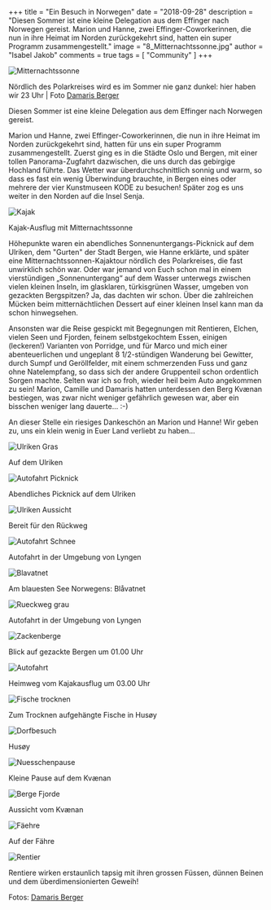 +++
title = "Ein Besuch in Norwegen"
date = "2018-09-28"
description = "Diesen Sommer ist eine kleine Delegation aus dem Effinger nach Norwegen gereist. Marion und Hanne, zwei Effinger-Coworkerinnen, die nun in ihre Heimat im Norden zurückgekehrt sind, hatten ein super Programm zusammengestellt."
image = "8_Mitternachtssonne.jpg"
author = "Isabel Jakob"
comments = true
tags = [ "Community" ]
+++

![Mitternachtssonne](8_Mitternachtssonne.jpg)
<p class="image-caption">
  Nördlich des Polarkreises wird es im Sommer nie ganz dunkel: hier haben wir 23 Uhr | Foto <a href="http://www.dmrsbrgr.com/">Damaris Berger</a>
</p>

Diesen Sommer ist eine kleine Delegation aus dem Effinger nach Norwegen gereist.

Marion und Hanne, zwei Effinger-Coworkerinnen, die nun in ihre Heimat im Norden zurückgekehrt sind, hatten für uns ein super Programm zusammengestellt. Zuerst ging es in die Städte Oslo und Bergen, mit einer tollen Panorama-Zugfahrt dazwischen, die uns durch das gebirgige Hochland führte. Das Wetter war überdurchschnittlich sonnig und warm, so dass es fast ein wenig Überwindung brauchte, in Bergen eines oder mehrere der vier Kunstmuseen KODE zu besuchen! Später zog es uns weiter in den Norden auf die Insel Senja.

![Kajak](9_Kajak.jpg)
<p class="image-caption">
  Kajak-Ausflug mit Mitternachtssonne
</p>

Höhepunkte waren ein abendliches Sonnenuntergangs-Picknick auf dem Ulriken, dem "Gurten" der Stadt Bergen, wie Hanne erklärte, und später eine Mitternachtssonnen-Kajaktour nördlich des Polarkreises, die fast unwirklich schön war. Oder war jemand von Euch schon mal in einem vierstündigen „Sonnenuntergang“ auf dem Wasser unterwegs zwischen vielen kleinen Inseln, im glasklaren, türkisgrünen Wasser, umgeben von gezackten Bergspitzen? Ja, das dachten wir schon. Über die zahlreichen Mücken beim mitternächtlichen Dessert auf einer kleinen Insel kann man da schon hinwegsehen.

Ansonsten war die Reise gespickt mit Begegnungen mit Rentieren, Elchen, vielen Seen und Fjorden, feinem selbstgekochtem Essen, einigen (leckeren!) Varianten von Porridge, und für Marco und mich einer abenteuerlichen und ungeplant 8 1/2-stündigen Wanderung bei Gewitter, durch Sumpf und Geröllfelder, mit einem schmerzenden Fuss und ganz ohne Natelempfang, so dass sich der andere Gruppenteil schon ordentlich Sorgen machte. Selten war ich so froh, wieder heil beim Auto angekommen zu sein! Marion, Camille und Damaris hatten unterdessen den Berg Kvænan bestiegen, was zwar nicht weniger gefährlich gewesen war, aber ein bisschen weniger lang dauerte... :-)

An dieser Stelle ein riesiges Dankeschön an Marion und Hanne! Wir geben zu, uns ein klein wenig in Euer Land verliebt zu haben…

![Ulriken Gras](1_Ulriken_Gras.jpg)
<p class="image-caption">
  Auf dem Ulriken
</p>

![Autofahrt Picknick](2_Ulriken_Picknick.jpg)
<p class="image-caption">
  Abendliches Picknick auf dem Ulriken
</p>

![Ulriken Aussicht](3_Ulriken_Aussicht.jpg)
<p class="image-caption">
  Bereit für den Rückweg
</p>

![Autofahrt Schnee](4_Autofahrt_Schnee.jpg)
<p class="image-caption">
  Autofahrt in der Umgebung von Lyngen
</p>

![Blavatnet](5_Blavatnet.jpg)
<p class="image-caption">
  Am blauesten See Norwegens: Blåvatnet
</p>

![Rueckweg grau](6_Rueckweg_grau.jpg)
<p class="image-caption">
  Autofahrt in der Umgebung von Lyngen
</p>

![Zackenberge](7_Zackenberge.jpg)
<p class="image-caption">
  Blick auf gezackte Bergen um 01.00 Uhr
</p>

![Autofahrt](10_Autofahrt1.jpg)
<p class="image-caption">
  Heimweg vom Kajakausflug um 03.00 Uhr
</p>

![Fische trocknen](11_Fische_trocknen.jpg)
<p class="image-caption">
  Zum Trocknen aufgehängte Fische in Husøy
</p>

![Dorfbesuch](12_Dorfbesuch.jpg)
<p class="image-caption">
  Husøy
</p>

![Nuesschenpause](13_Nuesschenpause.jpg)
<p class="image-caption">
  Kleine Pause auf dem Kvænan
</p>

![Berge Fjorde](14_Berge_Fjorde.jpg)
<p class="image-caption">
  Aussicht vom Kvænan
</p>

![Fäehre](15_Faehre.jpg)
<p class="image-caption">
  Auf der Fähre
</p>

![Rentier](16_Rentier.jpg)
<p class="image-caption">
  Rentiere wirken erstaunlich tapsig mit ihren grossen Füssen, dünnen Beinen und dem überdimensionierten Geweih!
</p>

Fotos: [Damaris Berger](http://www.dmrsbrgr.com/)
